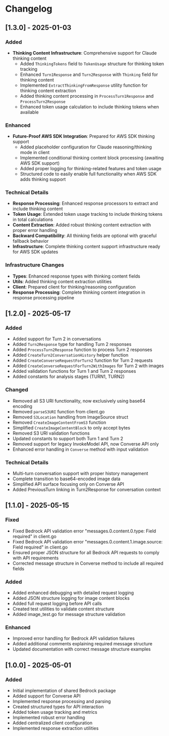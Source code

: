 # Changelog

## [1.3.0] - 2025-01-03

### Added
- **Thinking Content Infrastructure**: Comprehensive support for Claude thinking content
  - Added `ThinkingTokens` field to `TokenUsage` structure for thinking token tracking
  - Enhanced `Turn1Response` and `Turn2Response` with `Thinking` field for thinking content
  - Implemented `ExtractThinkingFromResponse` utility function for thinking content extraction
  - Added thinking content processing in `ProcessTurn1Response` and `ProcessTurn2Response`
  - Enhanced token usage calculation to include thinking tokens when available

### Enhanced
- **Future-Proof AWS SDK Integration**: Prepared for AWS SDK thinking support
  - Added placeholder configuration for Claude reasoning/thinking mode in client
  - Implemented conditional thinking content block processing (awaiting AWS SDK support)
  - Added proper logging for thinking-related features and token usage
  - Structured code to easily enable full functionality when AWS SDK adds thinking support

### Technical Details
- **Response Processing**: Enhanced response processors to extract and include thinking content
- **Token Usage**: Extended token usage tracking to include thinking tokens in total calculations
- **Content Extraction**: Added robust thinking content extraction with proper error handling
- **Backward Compatibility**: All thinking fields are optional with graceful fallback behavior
- **Infrastructure**: Complete thinking content support infrastructure ready for AWS SDK updates

### Infrastructure Changes
- **Types**: Enhanced response types with thinking content fields
- **Utils**: Added thinking content extraction utilities
- **Client**: Prepared client for thinking/reasoning configuration
- **Response Processing**: Complete thinking content integration in response processing pipeline

## [1.2.0] - 2025-05-17

### Added
- Added support for Turn 2 in conversations
- Added `Turn2Response` type for handling Turn 2 responses
- Added `ProcessTurn2Response` function to process Turn 2 responses
- Added `CreateTurn2ConversationHistory` helper function
- Added `CreateConverseRequestForTurn2` function for Turn 2 requests
- Added `CreateConverseRequestForTurn2WithImages` for Turn 2 with images
- Added validation functions for Turn 1 and Turn 2 responses
- Added constants for analysis stages (TURN1, TURN2)

### Changed
- Removed all S3 URI functionality, now exclusively using base64 encoding
- Removed `parseS3URI` function from client.go
- Removed `S3Location` handling from ImageSource struct
- Removed `CreateImageContentFromS3` function
- Simplified `CreateImageContentBlock` to only accept bytes
- Removed S3 URI validation functions
- Updated constants to support both Turn 1 and Turn 2
- Removed support for legacy InvokeModel API, now Converse API only
- Enhanced error handling in `Converse` method with input validation

### Technical Details
- Multi-turn conversation support with proper history management
- Complete transition to base64-encoded image data
- Simplified API surface focusing only on Converse API
- Added PreviousTurn linking in Turn2Response for conversation context

## [1.1.0] - 2025-05-15

### Fixed
- Fixed Bedrock API validation error "messages.0.content.0.type: Field required" in client.go
- Fixed Bedrock API validation error "messages.0.content.1.image.source: Field required" in client.go
- Ensured proper JSON structure for all Bedrock API requests to comply with API requirements
- Corrected message structure in Converse method to include all required fields

### Added
- Added enhanced debugging with detailed request logging
- Added JSON structure logging for image content blocks
- Added full request logging before API calls
- Created test utilities to validate content structure
- Added image_test.go for message structure validation

### Enhanced
- Improved error handling for Bedrock API validation failures
- Added additional comments explaining required message structure
- Updated documentation with correct message structure examples

## [1.0.0] - 2025-05-01

### Added
- Initial implementation of shared Bedrock package
- Added support for Converse API
- Implemented response processing and parsing
- Created structured types for API interaction
- Added token usage tracking and metrics
- Implemented robust error handling
- Added centralized client configuration
- Implemented response extraction utilities